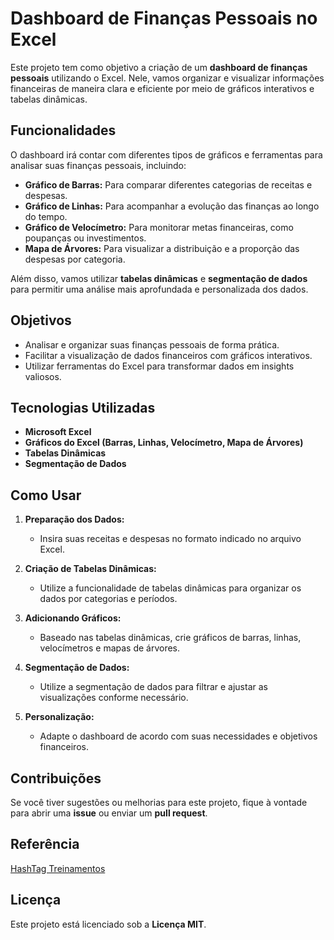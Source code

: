 # Dashboard de Finanças Pessoais no Excel

Este projeto tem como objetivo a criação de um **dashboard de finanças pessoais** utilizando o Excel. Nele, vamos organizar e visualizar informações financeiras de maneira clara e eficiente por meio de gráficos interativos e tabelas dinâmicas.

## Funcionalidades

O dashboard irá contar com diferentes tipos de gráficos e ferramentas para analisar suas finanças pessoais, incluindo:

- **Gráfico de Barras:** Para comparar diferentes categorias de receitas e despesas.
- **Gráfico de Linhas:** Para acompanhar a evolução das finanças ao longo do tempo.
- **Gráfico de Velocímetro:** Para monitorar metas financeiras, como poupanças ou investimentos.
- **Mapa de Árvores:** Para visualizar a distribuição e a proporção das despesas por categoria.

Além disso, vamos utilizar **tabelas dinâmicas** e **segmentação de dados** para permitir uma análise mais aprofundada e personalizada dos dados.

## Objetivos

- Analisar e organizar suas finanças pessoais de forma prática.
- Facilitar a visualização de dados financeiros com gráficos interativos.
- Utilizar ferramentas do Excel para transformar dados em insights valiosos.
  
## Tecnologias Utilizadas

- **Microsoft Excel**
- **Gráficos do Excel (Barras, Linhas, Velocímetro, Mapa de Árvores)**
- **Tabelas Dinâmicas**
- **Segmentação de Dados**

## Como Usar

1. **Preparação dos Dados:**
   - Insira suas receitas e despesas no formato indicado no arquivo Excel.
   
2. **Criação de Tabelas Dinâmicas:**
   - Utilize a funcionalidade de tabelas dinâmicas para organizar os dados por categorias e períodos.

3. **Adicionando Gráficos:**
   - Baseado nas tabelas dinâmicas, crie gráficos de barras, linhas, velocímetros e mapas de árvores.

4. **Segmentação de Dados:**
   - Utilize a segmentação de dados para filtrar e ajustar as visualizações conforme necessário.

5. **Personalização:**
   - Adapte o dashboard de acordo com suas necessidades e objetivos financeiros.

## Contribuições

Se você tiver sugestões ou melhorias para este projeto, fique à vontade para abrir uma **issue** ou enviar um **pull request**. 
## Referência
[HashTag Treinamentos](https://www.youtube.com/watch?v=AKHU9kHSfRw&t=1s)

## Licença

Este projeto está licenciado sob a **Licença MIT**.
